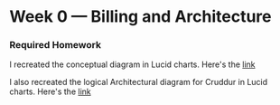 # Week 0 — Billing and Architecture

### Required Homework 

I recreated the conceptual diagram in Lucid charts. Here's the [link](https://lucid.app/lucidchart/5dd44ed8-9ef1-41e4-888d-c7f983c41908/edit?viewport_loc=-16%2C472%2C2220%2C1038%2C0_0&invitationId=inv_e15ffde7-16b0-40dc-aa62-851fdc456ee4)

I also recreated the logical Architectural diagram for Cruddur in Lucid charts. Here's the [link](https://lucid.app/lucidchart/ea9f31f0-a440-4ab4-a9f7-a6eb47525da4/edit?viewport_loc=-336%2C410%2C2220%2C1038%2C0_0&invitationId=inv_5b7e3d7d-5a89-4f88-b64b-93dd83c72536)
